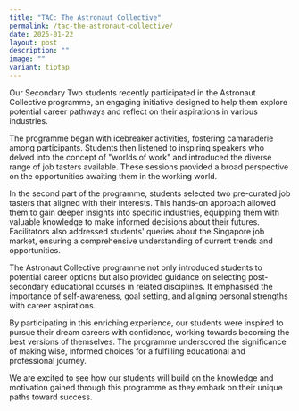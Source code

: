 ```yaml
---
title: "TAC: The Astronaut Collective"
permalink: /tac-the-astronaut-collective/
date: 2025-01-22
layout: post
description: ""
image: ""
variant: tiptap
---
```

<p>Our Secondary Two students recently participated in the Astronaut Collective
programme, an engaging initiative designed to help them explore potential
career pathways and reflect on their aspirations in various industries.</p>
<p></p>
<p>The programme began with icebreaker activities, fostering camaraderie
among participants. Students then listened to inspiring speakers who delved
into the concept of "worlds of work" and introduced the diverse range of
job tasters available. These sessions provided a broad perspective on the
opportunities awaiting them in the working world.</p>
<p>In the second part of the programme, students selected two pre-curated
job tasters that aligned with their interests. This hands-on approach allowed
them to gain deeper insights into specific industries, equipping them with
valuable knowledge to make informed decisions about their futures. Facilitators
also addressed students' queries about the Singapore job market, ensuring
a comprehensive understanding of current trends and opportunities.</p>
<p>The Astronaut Collective programme not only introduced students to potential
career options but also provided guidance on selecting post-secondary educational
courses in related disciplines. It emphasised the importance of self-awareness,
goal setting, and aligning personal strengths with career aspirations.</p>
<p>By participating in this enriching experience, our students were inspired
to pursue their dream careers with confidence, working towards becoming
the best versions of themselves. The programme underscored the significance
of making wise, informed choices for a fulfilling educational and professional
journey.</p>
<p>We are excited to see how our students will build on the knowledge and
motivation gained through this programme as they embark on their unique
paths toward success.</p>